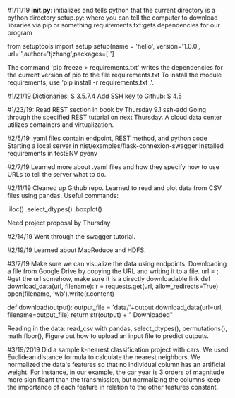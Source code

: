 
#1/11/19 __init.py__: initializes and tells python that the current
directory is a python directory
setup.py: where you can tell the computer to download libraries
via pip or something
requirements.txt:gets dependencies for our program

from setuptools import setup
setup(name = 'hello', version='1.0.0', url='',author='tjzhang',packages=['']

The command 'pip freeze > requirements.txt' writes the dependencies
for the current version of pip to the file requirements.txt To install
the module requirements, use 'pip install -r requirements.txt .'.

#1/21/19
Dictionaries: S 3.5.7.4
Add SSH key to Github: S 4.5

#1/23/19:
Read REST section in book by Thursday 9.1 ssh-add
Going through the specified REST tutorial on next Thursday.
A cloud data center utilizes containers and virtualization.

#2/5/19
.yaml files contain endpoint, REST method, and python code
Starting a local server in nist/examples/flask-connexion-swagger
Installed requirements in testENV pyenv

#2/7/19
Learned more about .yaml files and how they specify how to use
URLs to tell the server what to do.

#2/11/19
Cleaned up Github repo.
Learned to read and plot data from CSV files using pandas.
Useful commands:

.iloc()
.select_dtypes()
.boxplot()

Need project proposal by Thursday

#2/14/19
Went through the swagger tutorial.

#2/19/19
Learned about MapReduce and HDFS.

#3/7/19
Make sure we can visualize the data using endpoints.
Downloading a file from Google Drive by copying the URL and writing it to a file.
url = ; #get the url somehow, make sure it is a directly downloadable link
def download_data(url, filename):
    r = requests.get(url, allow_redirects=True)
    open(filename, 'wb').write(r.content)

def download(output):
    output_file = 'data/'+output
    download_data(url=url, filename=output_file)
    return str(output) + " Downloaded"

Reading in the data:
read_csv with pandas, select_dtypes(), permutations(), math.floor(),
Figure out how to upload an input file to predict outputs.

#3/19/2019
Did a sample k-nearest classification project with cars. We used Euclidean distance formula to calculate the nearest neighbors.
We normalized the data's features so that no individual column has an artificial weight. For instance, in our example, the car year is 3 orders of magnitude more significant
than the transmission, but normalizing the columns keep the importance of each feature in relation to the other features constant. 
